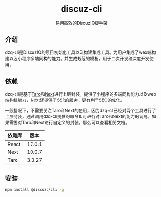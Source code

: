 <h1 align="center">discuz-cli</h1>
<p align="center">易用高效的Discuz!Q脚手架</p>

## 介绍
dzq-cli是Discuz!Q的项目初始化工具以及构建集成工具。为用户集成了web端构建以及小程序多端同构的能力。并生成规范的模板，用于二次开发和深度开发使用。

## 依赖

dzq-cli是基于[Taro](https://taro-docs.jd.com/taro/docs/README)和[Next](https://nextjs.org/)进行上层封装，提供了小程序的多端同构能力以及web端构建能力，Next还提供了SSR的服务，更有利于SEO的优化。

一般情况下，不需要关注Taro和Next的使用，因为dzq-cli已经对两个工具进行了上层封装，通过调用dzq-cli提供的命令即可进行对Taro和Next的能力的调用。如果需要对Taro和Next进行自定义的封装，那么可以查看相关文档。

| 依赖库 | 版本 | 
|  ----  | ----  |
| React | 17.0.1 | 
| Next | 10.0.7 | 
| Taro | 3.0.27 | 

## 安装

```bash
npm install @discuzq/cli -g
```

## 

<!--<ComponentTOC>-->
<!--</ComponentTOC>-->